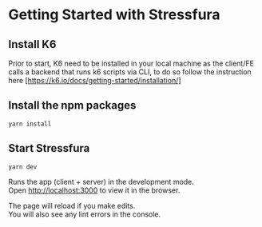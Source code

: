 # Getting Started with Stressfura

## Install K6

Prior to start, K6 need to be installed in your local machine as the client/FE calls a backend that runs k6 scripts via CLI, to do so follow the instruction here [https://k6.io/docs/getting-started/installation/]

## Install the npm packages 
`yarn install`

## Start Stressfura 

`yarn dev`

Runs the app (client + server) in the development mode.\
Open [http://localhost:3000](http://localhost:3000) to view it in the browser.

The page will reload if you make edits.\
You will also see any lint errors in the console.
